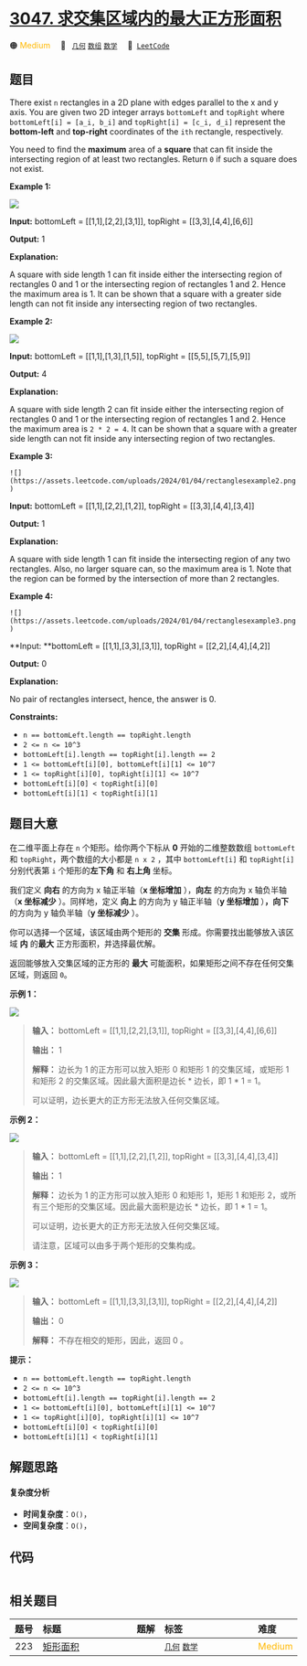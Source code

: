 # [3047. 求交集区域内的最大正方形面积](https://leetcode.com/problems/find-the-largest-area-of-square-inside-two-rectangles)

🟠 <font color=#ffb800>Medium</font>&emsp; 🔖&ensp; [`几何`](/tag/geometry.md) [`数组`](/tag/array.md) [`数学`](/tag/math.md)&emsp; 🔗&ensp;[`LeetCode`](https://leetcode.com/problems/find-the-largest-area-of-square-inside-two-rectangles)

## 题目

There exist `n` rectangles in a 2D plane with edges parallel to the x and y
axis. You are given two 2D integer arrays `bottomLeft` and `topRight` where
`bottomLeft[i] = [a_i, b_i]` and `topRight[i] = [c_i, d_i]` represent the
**bottom-left** and **top-right** coordinates of the `ith` rectangle,
respectively.

You need to find the **maximum** area of a **square** that can fit inside the
intersecting region of at least two rectangles. Return `0` if such a square
does not exist.



**Example 1:**

![](https://assets.leetcode.com/uploads/2024/01/05/example12.png)

**Input:** bottomLeft = [[1,1],[2,2],[3,1]], topRight = [[3,3],[4,4],[6,6]]

**Output:** 1

**Explanation:**

A square with side length 1 can fit inside either the intersecting region of
rectangles 0 and 1 or the intersecting region of rectangles 1 and 2. Hence the
maximum area is 1. It can be shown that a square with a greater side length
can not fit inside any intersecting region of two rectangles.

**Example 2:**

![](https://assets.leetcode.com/uploads/2024/07/15/diag.png)

**Input:** bottomLeft = [[1,1],[1,3],[1,5]], topRight = [[5,5],[5,7],[5,9]]

**Output:** 4

**Explanation:**

A square with side length 2 can fit inside either the intersecting region of
rectangles 0 and 1 or the intersecting region of rectangles 1 and 2. Hence the
maximum area is `2 * 2 = 4`. It can be shown that a square with a greater side
length can not fit inside any intersecting region of two rectangles.

**Example 3:**

` ![](https://assets.leetcode.com/uploads/2024/01/04/rectanglesexample2.png) `

**Input:** bottomLeft = [[1,1],[2,2],[1,2]], topRight = [[3,3],[4,4],[3,4]]

**Output:** 1

**Explanation:**

A square with side length 1 can fit inside the intersecting region of any two
rectangles. Also, no larger square can, so the maximum area is 1. Note that
the region can be formed by the intersection of more than 2 rectangles.

**Example 4:**

` ![](https://assets.leetcode.com/uploads/2024/01/04/rectanglesexample3.png) `

**Input:  **bottomLeft = [[1,1],[3,3],[3,1]], topRight = [[2,2],[4,4],[4,2]]

**Output:** 0

**Explanation:**

No pair of rectangles intersect, hence, the answer is 0.



**Constraints:**

  * `n == bottomLeft.length == topRight.length`
  * `2 <= n <= 10^3`
  * `bottomLeft[i].length == topRight[i].length == 2`
  * `1 <= bottomLeft[i][0], bottomLeft[i][1] <= 10^7`
  * `1 <= topRight[i][0], topRight[i][1] <= 10^7`
  * `bottomLeft[i][0] < topRight[i][0]`
  * `bottomLeft[i][1] < topRight[i][1]`


## 题目大意

在二维平面上存在 `n` 个矩形。给你两个下标从 **0** 开始的二维整数数组 `bottomLeft` 和 `topRight`，两个数组的大小都是
`n x 2` ，其中 `bottomLeft[i]` 和 `topRight[i]` 分别代表第 `i` 个矩形的**左下角** 和 **右上角**
坐标。

我们定义 **向右** 的方向为 x 轴正半轴（**x 坐标增加** ），**向左** 的方向为 x 轴负半轴（**x 坐标减少** ）。同样地，定义
**向上** 的方向为 y 轴正半轴（**y 坐标增加** ）**，向下** 的方向为 y 轴负半轴（**y 坐标减少** ）。

你可以选择一个区域，该区域由两个矩形的 **交集**  形成。你需要找出能够放入该区域 **内** 的**最大** 正方形面积，并选择最优解。

返回能够放入交集区域的正方形的 **最大** 可能面积，如果矩形之间不存在任何交集区域，则返回 `0`。



**示例 1：**

![](https://assets.leetcode.com/uploads/2024/01/05/example12.png)

> 
> 
> 
> 
> 
> **输入：** bottomLeft = [[1,1],[2,2],[3,1]], topRight = [[3,3],[4,4],[6,6]]
> 
> **输出：** 1
> 
> **解释：** 边长为 1 的正方形可以放入矩形 0 和矩形 1 的交集区域，或矩形 1 和矩形 2 的交集区域。因此最大面积是边长 * 边长，即 1 * 1 = 1。
> 
> 可以证明，边长更大的正方形无法放入任何交集区域。
> 
> 

**示例 2：**

![](https://assets.leetcode.com/uploads/2024/01/04/rectanglesexample2.png)

> 
> 
> 
> 
> 
> **输入：** bottomLeft = [[1,1],[2,2],[1,2]], topRight = [[3,3],[4,4],[3,4]]
> 
> **输出：** 1
> 
> **解释：** 边长为 1 的正方形可以放入矩形 0 和矩形 1，矩形 1 和矩形 2，或所有三个矩形的交集区域。因此最大面积是边长 * 边长，即 1 * 1 = 1。
> 
> 可以证明，边长更大的正方形无法放入任何交集区域。
> 
> 请注意，区域可以由多于两个矩形的交集构成。
> 
> 

**示例 3：**

![](https://assets.leetcode.com/uploads/2024/01/04/rectanglesexample3.png)

> 
> 
> 
> 
> 
> **输入：** bottomLeft = [[1,1],[3,3],[3,1]], topRight = [[2,2],[4,4],[4,2]]
> 
> **输出：** 0
> 
> **解释：** 不存在相交的矩形，因此，返回 0 。
> 
> 



**提示：**

  * `n == bottomLeft.length == topRight.length`
  * `2 <= n <= 10^3`
  * `bottomLeft[i].length == topRight[i].length == 2`
  * `1 <= bottomLeft[i][0], bottomLeft[i][1] <= 10^7`
  * `1 <= topRight[i][0], topRight[i][1] <= 10^7`
  * `bottomLeft[i][0] < topRight[i][0]`
  * `bottomLeft[i][1] < topRight[i][1]`


## 解题思路

#### 复杂度分析

- **时间复杂度**：`O()`，
- **空间复杂度**：`O()`，

## 代码

```javascript

```

## 相关题目

<!-- prettier-ignore -->
| 题号 | 标题 | 题解 | 标签 | 难度 |
| :------: | :------ | :------: | :------ | :------ |
| 223 | [矩形面积](https://leetcode.com/problems/rectangle-area) |  |  [`几何`](/tag/geometry.md) [`数学`](/tag/math.md) | <font color=#ffb800>Medium</font> |

<style>
.blue {
    background-color: #096dd9;
    padding: 0.25rem 0.5rem;
    margin: 0;
    font-size: 0.85em;
    border-radius: 3px;
    color: white;
    font-weight: 500;
}
table th:first-of-type { width: 10%; }
table th:nth-of-type(2) { width: 35%; }
table th:nth-of-type(3) { width: 10%; }
table th:nth-of-type(4) { width: 35%; }
table th:nth-of-type(5) { width: 10%; }
</style>

